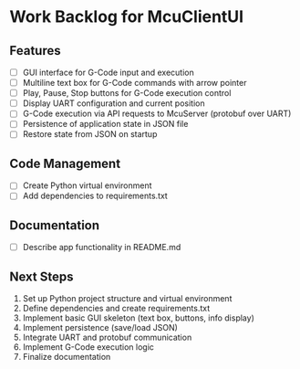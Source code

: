 # Work Backlog for McuClientUI

## Features
- [ ] GUI interface for G-Code input and execution
- [ ] Multiline text box for G-Code commands with arrow pointer
- [ ] Play, Pause, Stop buttons for G-Code execution control
- [ ] Display UART configuration and current position
- [ ] G-Code execution via API requests to McuServer (protobuf over UART)
- [ ] Persistence of application state in JSON file
- [ ] Restore state from JSON on startup

## Code Management
- [ ] Create Python virtual environment
- [ ] Add dependencies to requirements.txt

## Documentation
- [ ] Describe app functionality in README.md

## Next Steps
1. Set up Python project structure and virtual environment
2. Define dependencies and create requirements.txt
3. Implement basic GUI skeleton (text box, buttons, info display)
4. Implement persistence (save/load JSON)
5. Integrate UART and protobuf communication
6. Implement G-Code execution logic
7. Finalize documentation

